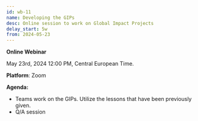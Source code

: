 ```yaml
---
id: wb-11
name: Developing the GIPs 
desc: Online session to work on Global Impact Projects
delay_start: 5w
from: 2024-05-23
---
```


**Online Webinar**

May 23rd, 2024
12:00 PM, Central European Time.

**Platform**: Zoom

**Agenda:**
- Teams work on the GIPs. Utilize the lessons that have been previously given. 
- Q/A session
